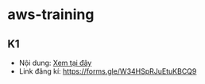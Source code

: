 # aws-training

## K1

- Nội dung: [Xem tại đây](./k1/README.md)
- Link đăng kí: https://forms.gle/W34HSpRJuEtuKBCQ9
